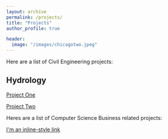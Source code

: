```yaml
---
layout: archive
permalink: /projects/
title: "Projects"
author_profile: true

header:
  image: "/images/chicagotwo.jpeg"
---
```




Here are a list of Civil Engineering projects:


## Hydrology

[Project One](/images/civil/Project_1_Report.pdf)

[Project Two](/images/civil/Project_2_Report.pdf)



Heres are a list of Computer Science Business related projects:


[I'm an inline-style link](/images/test.pdf)
